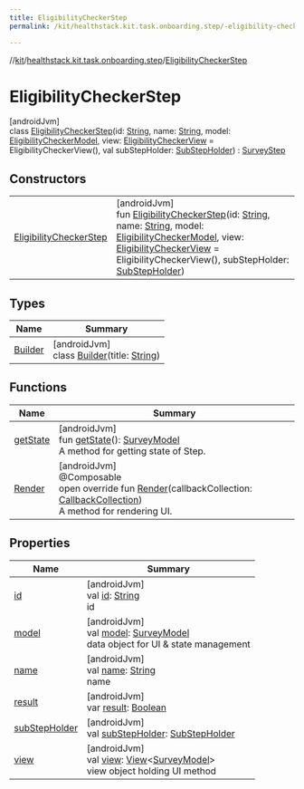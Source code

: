 ```yaml
---
title: EligibilityCheckerStep
permalink: /kit/healthstack.kit.task.onboarding.step/-eligibility-checker-step/index.html

---
```

//[kit](../../../index.html)/[healthstack.kit.task.onboarding.step](../index.html)/[EligibilityCheckerStep](index.html)



# EligibilityCheckerStep



[androidJvm]\
class [EligibilityCheckerStep](index.html)(id: [String](https://kotlinlang.org/api/latest/jvm/stdlib/kotlin/-string/index.html), name: [String](https://kotlinlang.org/api/latest/jvm/stdlib/kotlin/-string/index.html), model: [EligibilityCheckerModel](../../healthstack.kit.task.onboarding.model/-eligibility-checker-model/index.html), view: [EligibilityCheckerView](../../healthstack.kit.task.onboarding.view/-eligibility-checker-view/index.html) = EligibilityCheckerView(), val subStepHolder: [SubStepHolder](../../healthstack.kit.task.survey.question/-sub-step-holder/index.html)) : [SurveyStep](../../healthstack.kit.task.survey.step/-survey-step/index.html)



## Constructors


| | |
|---|---|
| [EligibilityCheckerStep](-eligibility-checker-step.html) | [androidJvm]<br>fun [EligibilityCheckerStep](-eligibility-checker-step.html)(id: [String](https://kotlinlang.org/api/latest/jvm/stdlib/kotlin/-string/index.html), name: [String](https://kotlinlang.org/api/latest/jvm/stdlib/kotlin/-string/index.html), model: [EligibilityCheckerModel](../../healthstack.kit.task.onboarding.model/-eligibility-checker-model/index.html), view: [EligibilityCheckerView](../../healthstack.kit.task.onboarding.view/-eligibility-checker-view/index.html) = EligibilityCheckerView(), subStepHolder: [SubStepHolder](../../healthstack.kit.task.survey.question/-sub-step-holder/index.html)) |


## Types


| Name | Summary |
|---|---|
| [Builder](-builder/index.html) | [androidJvm]<br>class [Builder](-builder/index.html)(title: [String](https://kotlinlang.org/api/latest/jvm/stdlib/kotlin/-string/index.html)) |


## Functions


| Name | Summary |
|---|---|
| [getState](../../healthstack.kit.task.base/-step/get-state.html) | [androidJvm]<br>fun [getState](../../healthstack.kit.task.base/-step/get-state.html)(): [SurveyModel](../../healthstack.kit.task.survey.model/-survey-model/index.html)<br>A method for getting state of Step. |
| [Render](-render.html) | [androidJvm]<br>@Composable<br>open override fun [Render](-render.html)(callbackCollection: [CallbackCollection](../../healthstack.kit.task.base/-callback-collection/index.html))<br>A method for rendering UI. |


## Properties


| Name | Summary |
|---|---|
| [id](../../healthstack.kit.task.base/-step/id.html) | [androidJvm]<br>val [id](../../healthstack.kit.task.base/-step/id.html): [String](https://kotlinlang.org/api/latest/jvm/stdlib/kotlin/-string/index.html)<br>id |
| [model](../../healthstack.kit.task.base/-step/model.html) | [androidJvm]<br>val [model](../../healthstack.kit.task.base/-step/model.html): [SurveyModel](../../healthstack.kit.task.survey.model/-survey-model/index.html)<br>data object for UI & state management |
| [name](../../healthstack.kit.task.base/-step/name.html) | [androidJvm]<br>val [name](../../healthstack.kit.task.base/-step/name.html): [String](https://kotlinlang.org/api/latest/jvm/stdlib/kotlin/-string/index.html)<br>name |
| [result](../../healthstack.kit.task.base/-step/result.html) | [androidJvm]<br>var [result](../../healthstack.kit.task.base/-step/result.html): [Boolean](https://kotlinlang.org/api/latest/jvm/stdlib/kotlin/-boolean/index.html) |
| [subStepHolder](../../healthstack.kit.task.survey.step/-survey-step/sub-step-holder.html) | [androidJvm]<br>val [subStepHolder](../../healthstack.kit.task.survey.step/-survey-step/sub-step-holder.html): [SubStepHolder](../../healthstack.kit.task.survey.question/-sub-step-holder/index.html) |
| [view](../../healthstack.kit.task.base/-step/view.html) | [androidJvm]<br>val [view](../../healthstack.kit.task.base/-step/view.html): [View](../../healthstack.kit.task.base/-view/index.html)&lt;[SurveyModel](../../healthstack.kit.task.survey.model/-survey-model/index.html)&gt;<br>view object holding UI method |

